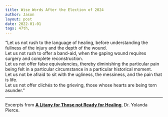 ```yaml
---
title: Wise Words After the Election of 2024
author: Jason
layout: post
date: 2022-01-01
tags: 47th, 
---
```


“Let us not rush to the language of healing, before understanding the fullness of the injury and the depth of the wound.<br>
Let us not rush to offer a band-aid, when the gaping wound requires surgery and complete reconstruction.<br>
Let us not offer false equivalencies, thereby diminishing the particular pain being felt in a particular circumstance in a particular historical moment. <br>
Let us not be afraid to sit with the ugliness, the messiness, and the pain that is life.<br>
Let us not offer clichés to the grieving, those whose hearts are being torn asunder.”

<hr>

Excerpts from **[A Litany for Those not Ready for Healing](https://uuwestport.org/a-litany-for-those-not-ready-for-healing-by-dr-yolanda-pierce/)**, Dr. Yolanda Pierce.

<!--
SYNTAX FOR IMAGES
* use services to create JPG and to create thumbnail that is 720px wide

[![ALT-TEXT](/assets/images/filename-thumbnail.jpg)](/assets/images/filename.jpg)
-->

<!--
SYNTAX FOR VIDEO
* convert MOV to mp4 using VLC

<video width="480" height="320" controls="controls">
  <source src="/assets/media/filename.m4v" type="video/mp4">
</video>
-->
